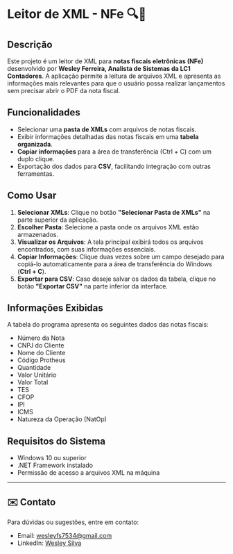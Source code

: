 # Leitor de XML - NFe 🔍📄

## Descrição
Este projeto é um leitor de XML para **notas fiscais eletrônicas (NFe)** desenvolvido por **Wesley Ferreira, Analista de Sistemas da LC1 Contadores**. A aplicação permite a leitura de arquivos XML e apresenta as informações mais relevantes para que o usuário possa realizar lançamentos sem precisar abrir o PDF da nota fiscal.

## Funcionalidades
- Selecionar uma **pasta de XMLs** com arquivos de notas fiscais.
- Exibir informações detalhadas das notas fiscais em uma **tabela organizada**.
- **Copiar informações** para a área de transferência (Ctrl + C) com um duplo clique.
- Exportação dos dados para **CSV**, facilitando integração com outras ferramentas.

## Como Usar
1. **Selecionar XMLs**: Clique no botão **"Selecionar Pasta de XMLs"** na parte superior da aplicação.
2. **Escolher Pasta**: Selecione a pasta onde os arquivos XML estão armazenados.
3. **Visualizar os Arquivos**: A tela principal exibirá todos os arquivos encontrados, com suas informações essenciais.
4. **Copiar Informações**: Clique duas vezes sobre um campo desejado para copiá-lo automaticamente para a área de transferência do Windows (**Ctrl + C**).
5. **Exportar para CSV**: Caso deseje salvar os dados da tabela, clique no botão **"Exportar CSV"** na parte inferior da interface.

## Informações Exibidas
A tabela do programa apresenta os seguintes dados das notas fiscais:
- Número da Nota
- CNPJ do Cliente
- Nome do Cliente
- Código Protheus
- Quantidade
- Valor Unitário
- Valor Total
- TES
- CFOP
- IPI
- ICMS
- Natureza da Operação (NatOp)

## Requisitos do Sistema
- Windows 10 ou superior
- .NET Framework instalado
- Permissão de acesso a arquivos XML na máquina
---

## ✉️ Contato

Para dúvidas ou sugestões, entre em contato:

- Email: wesleyfs7534@gmail.com
- LinkedIn: [Wesley Silva](www.linkedin.com/in/wesley-fs)


